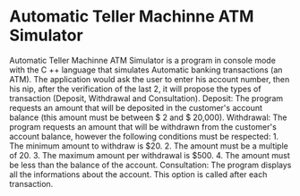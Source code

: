 # Automatic Teller Machinne ATM Simulator 
 Automatic Teller Machinne ATM Simulator is a program in console mode with the C ++ language that simulates Automatic banking transactions (an ATM).  The application would ask the user to enter his account number, then his nip, after the verification of the last 2, it will propose the types of transaction (Deposit, Withdrawal and Consultation).  Deposit: The program requests an amount that will be deposited in the customer's account balance (this amount must be between $ 2 and $ 20,000).  Withdrawal: The program requests an amount that will be withdrawn from the customer's account balance, however the following conditions must be respected:  1. The minimum amount to withdraw is $20.  2. The amount must be a multiple of 20.  3. The maximum amount per withdrawal is $500.  4. The amount must be less than the balance of the account. Consultation:  The program displays all the informations about the account. This option is called after each transaction.
